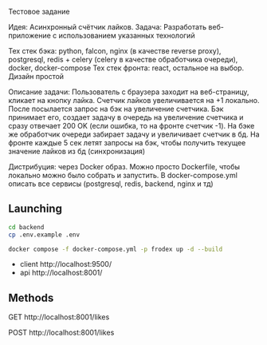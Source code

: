 Тестовое задание

Идея: Асинхронный счётчик лайков.
Задача: Разработать веб-приложение с использованием указанных технологий

Тех стек бэка: python, falcon, nginx (в качестве reverse proxy), postgresql, redis + celery (celery в качестве обработчика очереди), docker, docker-compose
Тех стек фронта: react, остальное на выбор. Дизайн простой

Описание задачи: Пользователь с браузера заходит на веб-страницу, кликает на кнопку лайка. Счетчик лайков увеличивается на +1 локально. После посылается запрос на бэк на увеличение счетчика. Бэк принимает его, создает задачу в очередь на увеличение счетчика и сразу отвечает 200 OK (если ошибка, то на фронте счетчик -1). На бэке же обработчик очереди забирает задачу и увеличивает счетчик в бд. На фронте каждые 5 сек летят запросы на бэк, чтобы получить текущее значение лайков из бд (синхронизация)

Дистрибуция: через Docker образ. Можно просто Dockerfile, чтобы локально можно было собрать и запустить. В docker-compose.yml описать все сервисы (postgresql, redis, backend, nginx и тд)


## Launching
```bash
cd backend
cp .env.example .env
```



```bash
docker compose -f docker-compose.yml -p frodex up -d --build
```

- client http://localhost:9500/
- api http://localhost:8001/

## Methods

GET http://localhost:8001/likes

POST http://localhost:8001/likes